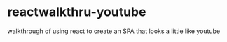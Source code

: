 
# reactwalkthru-youtube
walkthrough of using react to create an SPA that looks a little like youtube
